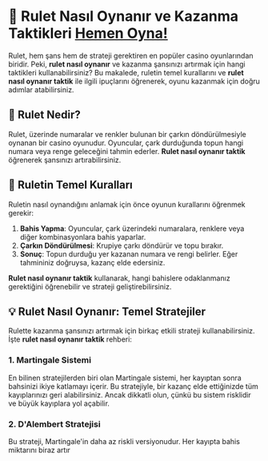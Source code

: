 # 🎲 Rulet Nasıl Oynanır ve Kazanma Taktikleri [Hemen Oyna!](https://casinotr.link/gWCRZ4)

Rulet, hem şans hem de strateji gerektiren en popüler casino oyunlarından biridir. Peki, **rulet nasıl oynanır** ve kazanma şansınızı artırmak için hangi taktikleri kullanabilirsiniz? Bu makalede, ruletin temel kurallarını ve **rulet nasıl oynanır taktik** ile ilgili ipuçlarını öğrenerek, oyunu kazanmak için doğru adımlar atabilirsiniz. 

## 🎯 Rulet Nedir?

Rulet, üzerinde numaralar ve renkler bulunan bir çarkın döndürülmesiyle oynanan bir casino oyunudur. Oyuncular, çark durduğunda topun hangi numara veya renge geleceğini tahmin ederler. **Rulet nasıl oynanır taktik** öğrenerek şansınızı artırabilirsiniz.

## 🎡 Ruletin Temel Kuralları

Ruletin nasıl oynandığını anlamak için önce oyunun kurallarını öğrenmek gerekir:

1. **Bahis Yapma**: Oyuncular, çark üzerindeki numaralara, renklere veya diğer kombinasyonlara bahis yaparlar.
2. **Çarkın Döndürülmesi**: Krupiye çarkı döndürür ve topu bırakır.
3. **Sonuç**: Topun durduğu yer kazanan numara ve rengi belirler. Eğer tahmininiz doğruysa, kazanç elde edersiniz.

**Rulet nasıl oynanır taktik** kullanarak, hangi bahislere odaklanmanız gerektiğini öğrenebilir ve strateji geliştirebilirsiniz.

## 💡 Rulet Nasıl Oynanır: Temel Stratejiler

Rulette kazanma şansınızı artırmak için birkaç etkili strateji kullanabilirsiniz. İşte **rulet nasıl oynanır taktik** rehberi:

### 1. Martingale Sistemi
En bilinen stratejilerden biri olan Martingale sistemi, her kayıptan sonra bahsinizi ikiye katlamayı içerir. Bu stratejiyle, bir kazanç elde ettiğinizde tüm kayıplarınızı geri alabilirsiniz. Ancak dikkatli olun, çünkü bu sistem risklidir ve büyük kayıplara yol açabilir.

### 2. D'Alembert Stratejisi
Bu strateji, Martingale'in daha az riskli versiyonudur. Her kayıpta bahis miktarını biraz artır
